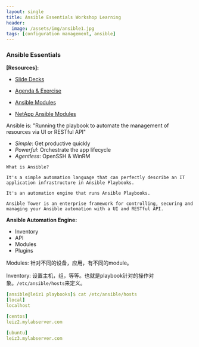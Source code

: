 ```yaml
---
layout: single
title: Ansible Essentials Workshop Learning
header:
  image: /assets/img/ansible1.jpg
tags: [configuration management, ansible]
---
```


### Ansible Essentials

**[Resources]:**

- [Slide Decks](https://network-automation.github.io/linklight/decks/ansible-essentials.html#/)

- [Agenda & Exercise](http://ansible-workshop.redhatgov.io/standard/workshop/index.html)
- [Ansible Modules](https://docs.ansible.com/ansible/latest/modules/list_of_all_modules.html)
- [NetApp Ansible Modules](https://docs.ansible.com/ansible/latest/modules/list_of_storage_modules.html#netapp)

Ansible is:  "Running the playbook to automate the management of resources via UI or RESTful API"

- *Simple*: Get productive quickly
- *Powerful*: Orchestrate the app lifecycle
- *Agentless*: OpenSSH & WinRM

```
What is Ansible?

It's a simple automation language that can perfectly describe an IT application infrastructure in Ansible Playbooks.

It's an automation engine that runs Ansible Playbooks.

Ansible Tower is an enterprise framework for controlling, securing and managing your Ansible automation with a UI and RESTful API.
```

**Ansible Automation Engine:**

- Inventory
- API
- Modules
- Plugins

Modules: 针对不同的设备，应用，有不同的module。

Inventory: 设置主机，组，等等。也就是playbook针对的操作对象。`/etc/ansible/hosts`来定义。

```yaml
[ansible@leiz1 playbooks]$ cat /etc/ansible/hosts
[local]
localhost

[centos]
leiz2.mylabserver.com

[ubuntu]
leiz3.mylabserver.com
```
